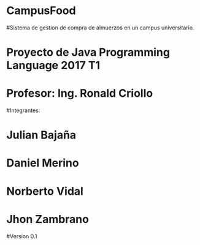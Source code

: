 # CampusFood
#Sistema de gestion de compra de almuerzos en un campus universitario.

# Proyecto de Java Programming Language 2017 T1
# Profesor: Ing. Ronald Criollo
#Integrantes:
#	Julian Bajaña
#	Daniel Merino
#	Norberto Vidal
#	Jhon Zambrano

#Version 0.1
